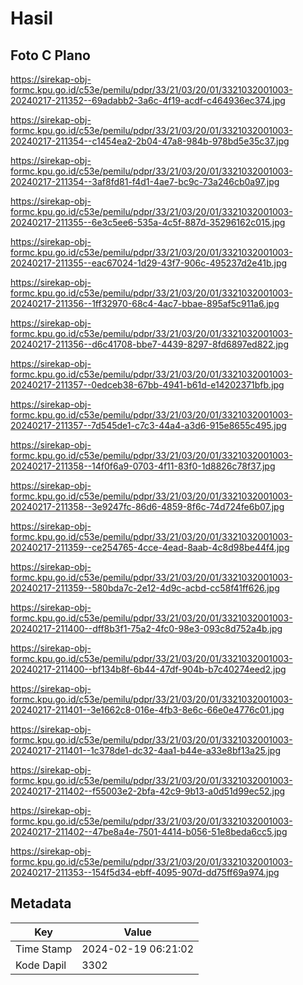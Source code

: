 # Hasil

## Foto C Plano

https://sirekap-obj-formc.kpu.go.id/c53e/pemilu/pdpr/33/21/03/20/01/3321032001003-20240217-211352--69adabb2-3a6c-4f19-acdf-c464936ec374.jpg

https://sirekap-obj-formc.kpu.go.id/c53e/pemilu/pdpr/33/21/03/20/01/3321032001003-20240217-211354--c1454ea2-2b04-47a8-984b-978bd5e35c37.jpg

https://sirekap-obj-formc.kpu.go.id/c53e/pemilu/pdpr/33/21/03/20/01/3321032001003-20240217-211354--3af8fd81-f4d1-4ae7-bc9c-73a246cb0a97.jpg

https://sirekap-obj-formc.kpu.go.id/c53e/pemilu/pdpr/33/21/03/20/01/3321032001003-20240217-211355--6e3c5ee6-535a-4c5f-887d-35296162c015.jpg

https://sirekap-obj-formc.kpu.go.id/c53e/pemilu/pdpr/33/21/03/20/01/3321032001003-20240217-211355--eac67024-1d29-43f7-906c-495237d2e41b.jpg

https://sirekap-obj-formc.kpu.go.id/c53e/pemilu/pdpr/33/21/03/20/01/3321032001003-20240217-211356--1ff32970-68c4-4ac7-bbae-895af5c911a6.jpg

https://sirekap-obj-formc.kpu.go.id/c53e/pemilu/pdpr/33/21/03/20/01/3321032001003-20240217-211356--d6c41708-bbe7-4439-8297-8fd6897ed822.jpg

https://sirekap-obj-formc.kpu.go.id/c53e/pemilu/pdpr/33/21/03/20/01/3321032001003-20240217-211357--0edceb38-67bb-4941-b61d-e14202371bfb.jpg

https://sirekap-obj-formc.kpu.go.id/c53e/pemilu/pdpr/33/21/03/20/01/3321032001003-20240217-211357--7d545de1-c7c3-44a4-a3d6-915e8655c495.jpg

https://sirekap-obj-formc.kpu.go.id/c53e/pemilu/pdpr/33/21/03/20/01/3321032001003-20240217-211358--14f0f6a9-0703-4f11-83f0-1d8826c78f37.jpg

https://sirekap-obj-formc.kpu.go.id/c53e/pemilu/pdpr/33/21/03/20/01/3321032001003-20240217-211358--3e9247fc-86d6-4859-8f6c-74d724fe6b07.jpg

https://sirekap-obj-formc.kpu.go.id/c53e/pemilu/pdpr/33/21/03/20/01/3321032001003-20240217-211359--ce254765-4cce-4ead-8aab-4c8d98be44f4.jpg

https://sirekap-obj-formc.kpu.go.id/c53e/pemilu/pdpr/33/21/03/20/01/3321032001003-20240217-211359--580bda7c-2e12-4d9c-acbd-cc58f41ff626.jpg

https://sirekap-obj-formc.kpu.go.id/c53e/pemilu/pdpr/33/21/03/20/01/3321032001003-20240217-211400--dff8b3f1-75a2-4fc0-98e3-093c8d752a4b.jpg

https://sirekap-obj-formc.kpu.go.id/c53e/pemilu/pdpr/33/21/03/20/01/3321032001003-20240217-211400--bf134b8f-6b44-47df-904b-b7c40274eed2.jpg

https://sirekap-obj-formc.kpu.go.id/c53e/pemilu/pdpr/33/21/03/20/01/3321032001003-20240217-211401--3e1662c8-016e-4fb3-8e6c-66e0e4776c01.jpg

https://sirekap-obj-formc.kpu.go.id/c53e/pemilu/pdpr/33/21/03/20/01/3321032001003-20240217-211401--1c378de1-dc32-4aa1-b44e-a33e8bf13a25.jpg

https://sirekap-obj-formc.kpu.go.id/c53e/pemilu/pdpr/33/21/03/20/01/3321032001003-20240217-211402--f55003e2-2bfa-42c9-9b13-a0d51d99ec52.jpg

https://sirekap-obj-formc.kpu.go.id/c53e/pemilu/pdpr/33/21/03/20/01/3321032001003-20240217-211402--47be8a4e-7501-4414-b056-51e8beda6cc5.jpg

https://sirekap-obj-formc.kpu.go.id/c53e/pemilu/pdpr/33/21/03/20/01/3321032001003-20240217-211353--154f5d34-ebff-4095-907d-dd75ff69a974.jpg


## Metadata

| Key        | Value               |
| ---------- | ------------------- |
| Time Stamp | 2024-02-19 06:21:02 |
| Kode Dapil | 3302                |



